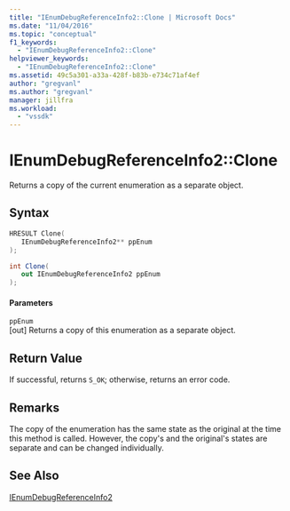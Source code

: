 ```yaml
---
title: "IEnumDebugReferenceInfo2::Clone | Microsoft Docs"
ms.date: "11/04/2016"
ms.topic: "conceptual"
f1_keywords: 
  - "IEnumDebugReferenceInfo2::Clone"
helpviewer_keywords: 
  - "IEnumDebugReferenceInfo2::Clone"
ms.assetid: 49c5a301-a33a-428f-b83b-e734c71af4ef
author: "gregvanl"
ms.author: "gregvanl"
manager: jillfra
ms.workload: 
  - "vssdk"
---
```

# IEnumDebugReferenceInfo2::Clone
Returns a copy of the current enumeration as a separate object.  
  
## Syntax  
  
```cpp  
HRESULT Clone(  
   IEnumDebugReferenceInfo2** ppEnum  
);  
```  
  
```csharp  
int Clone(  
   out IEnumDebugReferenceInfo2 ppEnum  
);  
```  
  
#### Parameters  
 `ppEnum`  
 [out] Returns a copy of this enumeration as a separate object.  
  
## Return Value  
 If successful, returns `S_OK`; otherwise, returns an error code.  
  
## Remarks  
 The copy of the enumeration has the same state as the original at the time this method is called. However, the copy's and the original's states are separate and can be changed individually.  
  
## See Also  
 [IEnumDebugReferenceInfo2](../../../extensibility/debugger/reference/ienumdebugreferenceinfo2.md)